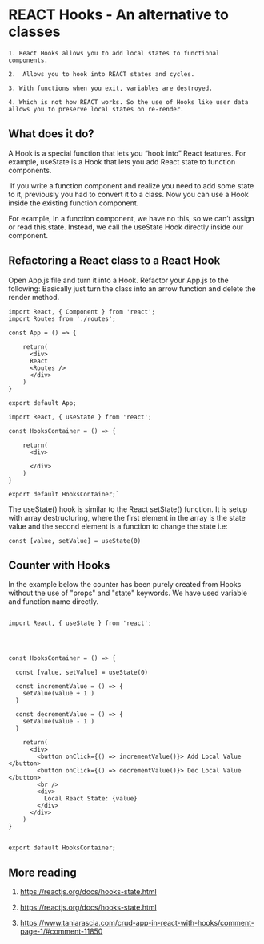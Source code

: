 # REACT Hooks - An alternative to classes

```
1. React Hooks allows you to add local states to functional components.

2.  Allows you to hook into REACT states and cycles. 

3. With functions when you exit, variables are destroyed. 

4. Which is not how REACT works. So the use of Hooks like user data 
allows you to preserve local states on re-render.

```
## What does it do?

A Hook is a special function that lets you “hook into” React features. For example, useState is a Hook that lets you add React state to function components. 

 If you write a function component and realize you need to add some state to it, previously you had to convert it to a class. Now you can use a Hook inside the existing function component.

For example, In a function component, we have no this, so we can’t assign or read this.state. Instead, we call the useState Hook directly inside our component.

## Refactoring a React class to a React Hook

Open  App.js file and turn it into a Hook. Refactor your App.js to the following:
Basically just turn the class into an arrow function and delete the render method. 

```
import React, { Component } from 'react';
import Routes from './routes';

const App = () => {

    return(
      <div>
      React
      <Routes />
      </div>
    )
}

export default App;

```

```
import React, { useState } from 'react';

const HooksContainer = () => {

    return(
      <div>

      </div>
    )
}

export default HooksContainer;`

```

The useState() hook is similar to the React setState() function. It is setup with array destructuring, where the first element in the array is the state value and the second element is a function to change the state i.e:


``` 
const [value, setValue] = useState(0)

```

## Counter with Hooks

In the example below the counter has been purely created from Hooks without the use of "props" and "state" keywords. 
We have used variable and function name directly.

```

import React, { useState } from 'react';




const HooksContainer = () => {

  const [value, setValue] = useState(0)

  const incrementValue = () => {
    setValue(value + 1 )
  }

  const decrementValue = () => {
    setValue(value - 1 )
  }

    return(
      <div>
        <button onClick={() => incrementValue()}> Add Local Value </button>
        <button onClick={() => decrementValue()}> Dec Local Value </button>
        <br />
        <div>
          Local React State: {value}
        </div>
      </div>
    )
}


export default HooksContainer;

```

## More reading 

 1. https://reactjs.org/docs/hooks-state.html 

2. https://reactjs.org/docs/hooks-state.html 

3. https://www.taniarascia.com/crud-app-in-react-with-hooks/comment-page-1/#comment-11850 
